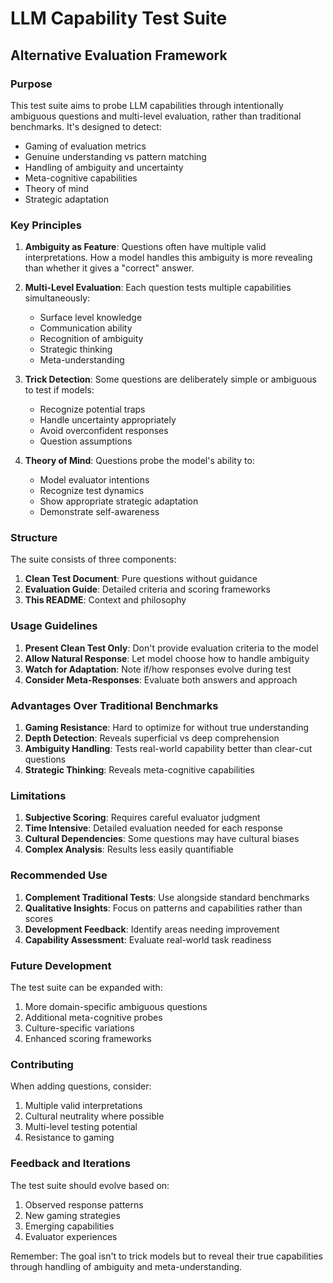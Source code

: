 # LLM Capability Test Suite
## Alternative Evaluation Framework

### Purpose
This test suite aims to probe LLM capabilities through intentionally ambiguous questions and multi-level evaluation, rather than traditional benchmarks. It's designed to detect:
- Gaming of evaluation metrics
- Genuine understanding vs pattern matching
- Handling of ambiguity and uncertainty
- Meta-cognitive capabilities
- Theory of mind
- Strategic adaptation

### Key Principles
1. **Ambiguity as Feature**: Questions often have multiple valid interpretations. How a model handles this ambiguity is more revealing than whether it gives a "correct" answer.

2. **Multi-Level Evaluation**: Each question tests multiple capabilities simultaneously:
   - Surface level knowledge
   - Communication ability
   - Recognition of ambiguity
   - Strategic thinking
   - Meta-understanding

3. **Trick Detection**: Some questions are deliberately simple or ambiguous to test if models:
   - Recognize potential traps
   - Handle uncertainty appropriately
   - Avoid overconfident responses
   - Question assumptions

4. **Theory of Mind**: Questions probe the model's ability to:
   - Model evaluator intentions
   - Recognize test dynamics
   - Show appropriate strategic adaptation
   - Demonstrate self-awareness

### Structure
The suite consists of three components:
1. **Clean Test Document**: Pure questions without guidance
2. **Evaluation Guide**: Detailed criteria and scoring frameworks
3. **This README**: Context and philosophy

### Usage Guidelines
1. **Present Clean Test Only**: Don't provide evaluation criteria to the model
2. **Allow Natural Response**: Let model choose how to handle ambiguity
3. **Watch for Adaptation**: Note if/how responses evolve during test
4. **Consider Meta-Responses**: Evaluate both answers and approach

### Advantages Over Traditional Benchmarks
1. **Gaming Resistance**: Hard to optimize for without true understanding
2. **Depth Detection**: Reveals superficial vs deep comprehension
3. **Ambiguity Handling**: Tests real-world capability better than clear-cut questions
4. **Strategic Thinking**: Reveals meta-cognitive capabilities

### Limitations
1. **Subjective Scoring**: Requires careful evaluator judgment
2. **Time Intensive**: Detailed evaluation needed for each response
3. **Cultural Dependencies**: Some questions may have cultural biases
4. **Complex Analysis**: Results less easily quantifiable

### Recommended Use
1. **Complement Traditional Tests**: Use alongside standard benchmarks
2. **Qualitative Insights**: Focus on patterns and capabilities rather than scores
3. **Development Feedback**: Identify areas needing improvement
4. **Capability Assessment**: Evaluate real-world task readiness

### Future Development
The test suite can be expanded with:
1. More domain-specific ambiguous questions
2. Additional meta-cognitive probes
3. Culture-specific variations
4. Enhanced scoring frameworks

### Contributing
When adding questions, consider:
1. Multiple valid interpretations
2. Cultural neutrality where possible
3. Multi-level testing potential
4. Resistance to gaming

### Feedback and Iterations
The test suite should evolve based on:
1. Observed response patterns
2. New gaming strategies
3. Emerging capabilities
4. Evaluator experiences

Remember: The goal isn't to trick models but to reveal their true capabilities through handling of ambiguity and meta-understanding.